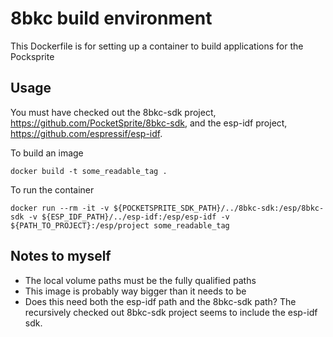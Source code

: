 # 8bkc build environment

This Dockerfile is for setting up a container to build applications for the Pocksprite

## Usage
You must have checked out the 8bkc-sdk project, https://github.com/PocketSprite/8bkc-sdk, and the esp-idf project, https://github.com/espressif/esp-idf. 

To build an image
```
docker build -t some_readable_tag .
```
To run the container
```
docker run --rm -it -v ${POCKETSPRITE_SDK_PATH}/../8bkc-sdk:/esp/8bkc-sdk -v ${ESP_IDF_PATH}/../esp-idf:/esp/esp-idf -v ${PATH_TO_PROJECT}:/esp/project some_readable_tag
```

## Notes to myself
* The local volume paths must be the fully qualified paths
* This image is probably way bigger than it needs to be
* Does this need both the esp-idf path and the 8bkc-sdk path? The recursively checked out 8bkc-sdk project seems to include the esp-idf sdk.


